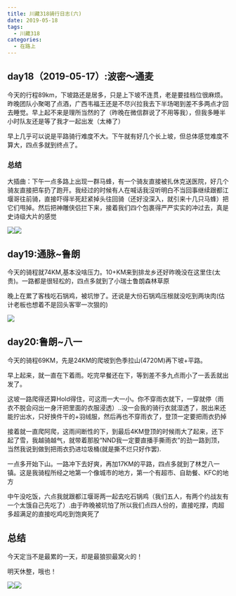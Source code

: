 ```yaml
---
title: 川藏318骑行日志(六)
date: 2019-05-18
tags:
  - 川藏318
categories:
  - 在路上
---
```


## day18（2019-05-17）:波密～通麦

今天的行程89km，下坡路还是居多，只是上下坡不连贯，老是要挂档位很麻烦。昨晚团队小聚喝了点酒，广西韦福王还是不尽兴拉我去下半场喝到差不多两点才回去睡觉。早上起不来是理所当然的了（昨晚在微信群说了不用等我），但我多睡半小时队友还是等了我才一起出发（太棒了）

早上几乎可以说是平路骑行难度不大。下午就有好几个长上坡，但总体感觉难度不算大，四点多就到终点了。

### 总结

大插曲：下午一点多路上出现一群马蜂，有一个骑友直接被扎休克送医院，好几个骑友直接把车扔了跑开。我经过的时候有人在喊话我沒听明白不当回事继续跟都江堰哥往前骑，直接吓得半死赶紧掉头往回骑（还好没深入，就引来十几只马蜂）把它们甩掉。然后把神雕侠侣拦下来，接着我们四个包裹得严严实实的冲过去，真是史诗级大片的感觉

![](http://fublog.oss-cn-shenzhen.aliyuncs.com/20190529-3d4ab28a8a1a4336bcf6ead9fa249697.png)![](http://fublog.oss-cn-shenzhen.aliyuncs.com/20190529-f0c9dc6211d442e5a9c0ca8bab13efbb.png)

## day19:通脉~鲁朗

今天的骑程就74KM,基本没啥压力。10+KM来到排龙乡还好昨晚没在这里住(太贵)。一路都是很轻松的，四点多就到了小瑞士鲁朗森林草原

晚上在累了客栈吃石锅鸡，被坑惨了。还说是大份石锅鸡压根就没吃到两块肉(估计老板也想着不是回头客宰一次狠的)

![](http://fublog.oss-cn-shenzhen.aliyuncs.com/20190529-1fd3cec49e3c4cc4a53921e082f9e419.png)  

## day20:鲁朗~八一

今天的骑程69KM，先是24KM的爬坡到色季拉山(4720M)再下坡+平路。

早上起来，就一直在下着雨。吃完早餐还在下，等到差不多九点雨小了一丢丢就出发了。

这坡一路爬得还算Hold得住，可这雨一大一小。你不穿雨衣就下，一穿就停（雨衣不脱会闷出一身汗把里面的衣服浸透）..没一会我的骑行衣就湿透了，脱出来还能拧出水，只好换件干的+羽绒服，然后再也不穿雨衣了，登顶一定要把雨衣扔掉

接着就一直爬阿爬，这雨间断性的下，到最后4KM登顶的时候雨大了起来，还下起了雪，我越骑越气，就带着那股“NND我一定要直播手撕雨衣”的劲一路到顶，当然我说到做到把雨衣扔进垃圾桶(就是撕不烂只好作罢).

一点多开始下山。一路冲下去好爽，再加17KM的平路，四点多就到了林芝八一镇。这是我骑程所经之地第一个像城市的地方，第一个有超市、自助餐、KFC的地方

中午没吃饭，六点我就跟都江堰哥两一起去吃石锅鸡（我们五人，有两个约战友有一个太饿自己先吃了）.由于昨晚被坑怕了所以我们点四人份的，直接吃撑，肉超多超满足的直接吃鸡吃到饱爽死了

## 总结

今天定当不是最累的一天，却是最狼狈最窝火的！

明天休整，哦也！

![](http://fublog.oss-cn-shenzhen.aliyuncs.com/20190529-549d841f84f74ce2b5d57d19bc7a2fb4.png)![](http://fublog.oss-cn-shenzhen.aliyuncs.com/20190529-875b8e6a1ccf477eb91c219d302f2422.jpg)
